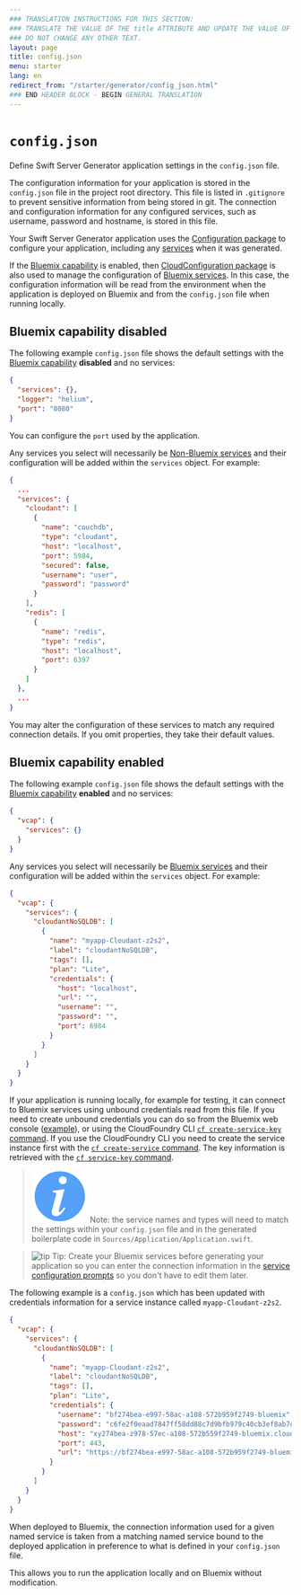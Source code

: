 ```yaml
---
### TRANSLATION INSTRUCTIONS FOR THIS SECTION:
### TRANSLATE THE VALUE OF THE title ATTRIBUTE AND UPDATE THE VALUE OF THE lang ATTRIBUTE.
### DO NOT CHANGE ANY OTHER TEXT.
layout: page
title: config.json
menu: starter
lang: en
redirect_from: "/starter/generator/config_json.html"
### END HEADER BLOCK - BEGIN GENERAL TRANSLATION
---
```


<div class="titleBlock">
	<h1><code>config.json</code></h1>
	<p>Define Swift Server Generator application settings in the <code>config.json</code> file.</p>
</div>

The configuration information for your application is stored in the `config.json` file in the project root directory. This file is listed in `.gitignore` to prevent sensitive information from being stored in git. The connection and configuration information for any configured services, such as username, password and hostname, is stored in this file.

Your Swift Server Generator application uses the [Configuration package](https://github.com/IBM-Swift/Configuration) to configure your application, including any [services](core_concepts.html#services) when it was generated.

If the [Bluemix capability](core_concepts.html#bluemix-capability) is enabled, then
[CloudConfiguration package](https://github.com/IBM-Swift/CloudConfiguration) is also
used to manage the configuration of [Bluemix services](core_concepts.html#bluemix-services).
In this case, the configuration information will be read from the environment when the
application is deployed on Bluemix and from the `config.json` file when running locally.

## Bluemix capability disabled

The following example `config.json` file shows the default settings with the [Bluemix capability](core_concepts.html#bluemix-capability) **disabled** and no services:

```json
{
  "services": {},
  "logger": "helium",
  "port": "8080"
}
```

You can configure the `port` used by the application.

Any services you select will necessarily be [Non-Bluemix services](core_concepts.html#non-bluemix-services)
and their configuration will be added within the `services` object. For example:

```json
{
  ...
  "services": {
    "cloudant": [
      {
        "name": "couchdb",
        "type": "cloudant",
        "host": "localhost",
        "port": 5984,
        "secured": false,
        "username": "user",
        "password": "password"
      }
    ],
    "redis": [
      {
        "name": "redis",
        "type": "redis",
        "host": "localhost",
        "port": 6397
      }
    ]
  },
  ...
}
```

You may alter the configuration of these services to match any required connection details.
If you omit properties, they take their default values.

## Bluemix capability enabled

The following example `config.json` file shows the default settings with the [Bluemix capability](core_concepts.html#bluemix-capability) **enabled** and no services:

```json
{
  "vcap": {
    "services": {}
  }
}
```

Any services you select will necessarily be [Bluemix services](core_concepts.html#bluemix-services)
and their configuration will be added within the `services` object. For example:

```json
{
  "vcap": {
    "services": {
      "cloudantNoSQLDB": [
        {
          "name": "myapp-Cloudant-z2s2",
          "label": "cloudantNoSQLDB",
          "tags": [],
          "plan": "Lite",
          "credentials": {
            "host": "localhost",
            "url": "",
            "username": "",
            "password": "",
            "port": 6984
          }
        }
      ]
    }
  }
}
```

If your application is running locally, for example for testing, it can connect to Bluemix services using unbound credentials read from this file. If you need to create unbound credentials you can do so from the Bluemix web console ([example](https://console.ng.bluemix.net/docs/services/Cloudant/tutorials/create_service.html#creating-a-service-instance)), or using the CloudFoundry CLI [`cf create-service-key` command](http://cli.cloudfoundry.org/en-US/cf/create-service-key.html). If you use the CloudFoundry CLI you need to create the service instance first with the [`cf create-service` command](http://cli.cloudfoundry.org/en-US/cf/create-service.html). The key information is retrieved with the [`cf service-key` command](http://cli.cloudfoundry.org/en-US/cf/service-key.html).

> ![info] Note: the service names and types will need to match the settings within your
> `config.json` file and in the generated boilerplate code in `Sources/Application/Application.swift`.

> ![tip] Tip: Create your Bluemix services before generating your application so you can enter
> the connection information in the [service configuration prompts](prompts.html#service-configuration-prompt)
> so you don't have to edit them later.

The following example is a `config.json` which has been updated with credentials information for a service instance called `myapp-Cloudant-z2s2`.

```json
{
  "vcap": {
    "services": {
      "cloudantNoSQLDB": [
        {
          "name": "myapp-Cloudant-z2s2",
          "label": "cloudantNoSQLDB",
          "tags": [],
          "plan": "Lite",
          "credentials": {
            "username": "bf274bea-e997-58ac-a108-572b959f2749-bluemix",
            "password": "c6fe2f0eaad7847ff58dd88c7d9bfb979c40cb3ef8ab7df64738f35310b8de1c",
            "host": "xy274bea-z978-57ec-a108-572b559f2749-bluemix.cloudant.com",
            "port": 443,
            "url": "https://bf274bea-e997-58ac-a108-572b959f2749-bluemix:c6fe2f0eaad7847ff58dd88c7d9bfb979c40cb3ef8ab7df64738f35310b8de1c@xy274bea-z978-57ec-a108-572b559f2749-bluemix.cloudant.com"
          }
        }
      ]
    }
  }
}
```

When deployed to Bluemix, the connection information used for a given named service is
taken from a matching named service bound to the deployed application in preference to
what is defined in your `config.json` file.

This allows you to run the application locally and on Bluemix without modification.

[info]: ../../../assets/info-blue.png
[tip]: ../../../assets/lightbulb-yellow.png
[warning]: ../../../assets/warning-red.png
